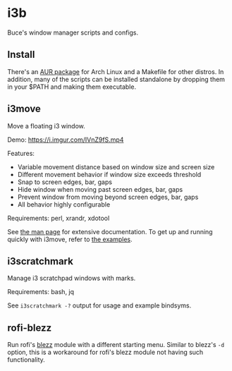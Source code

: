 
# i3b

Buce's window manager scripts and configs.

## Install

There's an [AUR package](https://aur.archlinux.org/packages/i3b) for Arch Linux
and a Makefile for other distros.
In addition, many of the scripts can be installed standalone
by dropping them in your $PATH and making them executable.

## i3move

Move a floating i3 window.

Demo: https://i.imgur.com/IVnZ9fS.mp4

Features:

* Variable movement distance based on window size and screen size
* Different movement behavior if window size exceeds threshold
* Snap to screen edges, bar, gaps
* Hide window when moving past screen edges, bar, gaps
* Prevent window from moving beyond screen edges, bar, gaps
* All behavior highly configurable

Requirements: perl, xrandr, xdotool

See [the man page](https://dmbuce.github.io/i3b/i3move.1.html)
for extensive documentation.
To get up and running quickly with i3move,
refer to [the examples](https://dmbuce.github.io/i3b/i3move.1.html#EXAMPLES).

## i3scratchmark

Manage i3 scratchpad windows with marks.

Requirements: bash, jq

See `i3scratchmark -?` output for usage and example bindsyms.

## rofi-blezz

Run rofi's [blezz](https://github.com/davatorium/rofi-blezz) module
with a different starting menu.
Similar to blezz's `-d` option,
this is a workaround for rofi's blezz module not having such functionality.

